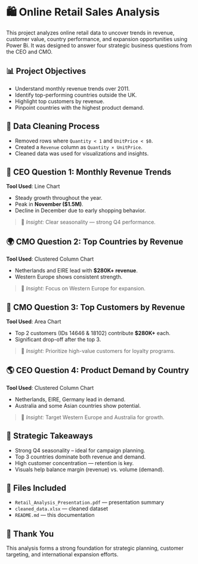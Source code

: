 # 🛍️ Online Retail Sales Analysis

This project analyzes online retail data to uncover trends in revenue, customer value, country performance, and expansion opportunities using Power Bi. It was designed to answer four strategic business questions from the CEO and CMO.

## 📊 Project Objectives
- Understand monthly revenue trends over 2011.
- Identify top-performing countries outside the UK.
- Highlight top customers by revenue.
- Pinpoint countries with the highest product demand.

## 🧼 Data Cleaning Process
- Removed rows where `Quantity < 1` and `UnitPrice < $0`.
- Created a `Revenue` column as `Quantity × UnitPrice`.
- Cleaned data was used for visualizations and insights.

## 👔 CEO Question 1: Monthly Revenue Trends
**Tool Used**: Line Chart  
- Steady growth throughout the year.  
- Peak in **November ($1.5M)**.  
- Decline in December due to early shopping behavior.  
> 📌 *Insight:* Clear seasonality — strong Q4 performance.

## 🌍 CMO Question 2: Top Countries by Revenue
**Tool Used**: Clustered Column Chart  
- Netherlands and EIRE lead with **$280K+ revenue**.  
- Western Europe shows consistent strength.  
> 📌 *Insight:* Focus on Western Europe for expansion.

## 👥 CMO Question 3: Top Customers by Revenue
**Tool Used**: Area Chart  
- Top 2 customers (IDs 14646 & 18102) contribute **$280K+** each.  
- Significant drop-off after the top 3.  
> 📌 *Insight:* Prioritize high-value customers for loyalty programs.

## 🌎 CEO Question 4: Product Demand by Country
**Tool Used**: Clustered Column Chart  
- Netherlands, EIRE, Germany lead in demand.  
- Australia and some Asian countries show potential.  
> 📌 *Insight:* Target Western Europe and Australia for growth.

## 🚀 Strategic Takeaways
- Strong Q4 seasonality – ideal for campaign planning.
- Top 3 countries dominate both revenue and demand.
- High customer concentration — retention is key.
- Visuals help balance margin (revenue) vs. volume (demand).

## 📁 Files Included
- `Retail_Analysis_Presentation.pdf` — presentation summary
- `cleaned_data.xlsx` — cleaned dataset
- `README.md` — this documentation

## 🙌 Thank You
This analysis forms a strong foundation for strategic planning, customer targeting, and international expansion efforts.
